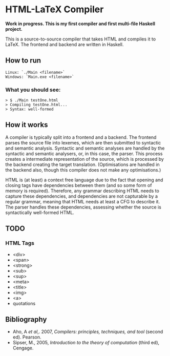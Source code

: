 # HTML-LaTeX Compiler

**Work in progress. This is my first compiler and first multi-file Haskell project.**

This is a source-to-source compiler that takes HTML and compiles it to LaTeX. The frontend and backend are written in Haskell.

## How to run
```
Linux: `./Main <filename>`
Windows: `Main.exe <filename>`
```
### What you should see:
```
> $ ./Main testOne.html
> Compiling testOne.html...
> Syntax: well-formed
```
## How it works

A compiler is typically split into a frontend and a backend. The frontend parses the source file into lexemes, which are then submitted to syntactic and semantic analysis. Syntactic and semantic analyses are handled by the syntactic and semantic analysers, or, in this case, the parser. This process creates a intermediate representation of the source, which is processed by the backend creating the target translation. (Optimisations are handled in the backend also, though this compiler does not make any optimisations.)

HTML is (at least) a context free language due to the fact that opening and closing tags have dependencies between them (and so some form of memory is required). Therefore, any grammar describing HTML needs to capture these dependencies, and dependencies are not capturable by a regular grammar, meaning that HTML needs at least a CFG to describe it. The parser handles these dependencies, assessing whether the source is syntactically well-formed HTML.

## TODO
### HTML Tags

- \<div\>
- \<span\>
- \<strong\>
- \<sub\>
- \<sup\>
- \<meta\>
- \<title\>
- \<img\>
- \<a\>
- quotations

## Bibliography

- Aho, A _et al_,. 2007, _Compilers: principles, techniques, and tool_ (second ed). Pearson.
- Sipser, M., 2005, _Introduction to the theory of computation_ (third ed), Cengage.
